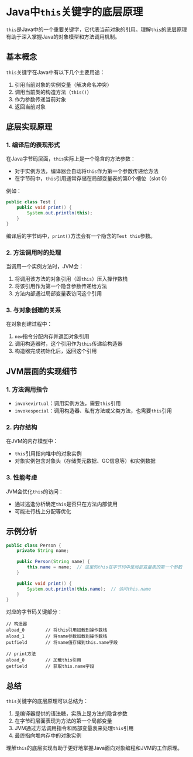 # Java中`this`关键字的底层原理

`this`是Java中的一个重要关键字，它代表当前对象的引用。理解`this`的底层原理有助于深入掌握Java的对象模型和方法调用机制。

## 基本概念

`this`关键字在Java中有以下几个主要用途：
1. 引用当前对象的实例变量（解决命名冲突）
2. 调用当前类的构造方法（`this()`）
3. 作为参数传递当前对象
4. 返回当前对象

## 底层实现原理

### 1. 编译后的表现形式

在Java字节码层面，`this`实际上是一个隐含的方法参数：

- 对于实例方法，编译器会自动将`this`作为第一个参数传递给方法
- 在字节码中，`this`引用通常存储在局部变量表的第0个槽位（slot 0）

例如：
```java
public class Test {
    public void print() {
        System.out.println(this);
    }
}
```
编译后的字节码中，`print()`方法会有一个隐含的`Test this`参数。

### 2. 方法调用时的处理

当调用一个实例方法时，JVM会：
1. 将调用该方法的对象引用（即`this`）压入操作数栈
2. 将该引用作为第一个隐含参数传递给方法
3. 方法内部通过局部变量表访问这个引用

### 3. 与对象创建的关系

在对象创建过程中：
1. `new`指令分配内存并返回对象引用
2. 调用构造器时，这个引用作为`this`传递给构造器
3. 构造器完成初始化后，返回这个引用

## JVM层面的实现细节

### 1. 方法调用指令

- `invokevirtual`：调用实例方法，需要`this`引用
- `invokespecial`：调用构造器、私有方法或父类方法，也需要`this`引用

### 2. 内存结构

在JVM的内存模型中：
- `this`引用指向堆中的对象实例
- 对象实例包含对象头（存储类元数据、GC信息等）和实例数据

### 3. 性能考虑

JVM会优化`this`的访问：
- 通过逃逸分析确定`this`是否只在方法内部使用
- 可能进行栈上分配等优化

## 示例分析

```java
public class Person {
    private String name;
    
    public Person(String name) {
        this.name = name;  // 这里的this在字节码中是局部变量表的第一个参数
    }
    
    public void print() {
        System.out.println(this.name);  // 访问this.name
    }
}
```

对应的字节码关键部分：
```
// 构造器
aload_0        // 将this引用加载到操作数栈
aload_1        // 将name参数加载到操作数栈
putfield       // 将name值存储到this.name字段

// print方法
aload_0        // 加载this引用
getfield       // 获取this.name字段
```

## 总结

`this`关键字的底层原理可以总结为：
1. 是编译器提供的语法糖，实质上是方法的隐含参数
2. 在字节码层面表现为方法的第一个局部变量
3. JVM通过方法调用指令和局部变量表来处理`this`引用
4. 最终指向堆内存中的对象实例

理解`this`的底层实现有助于更好地掌握Java面向对象编程和JVM的工作原理。